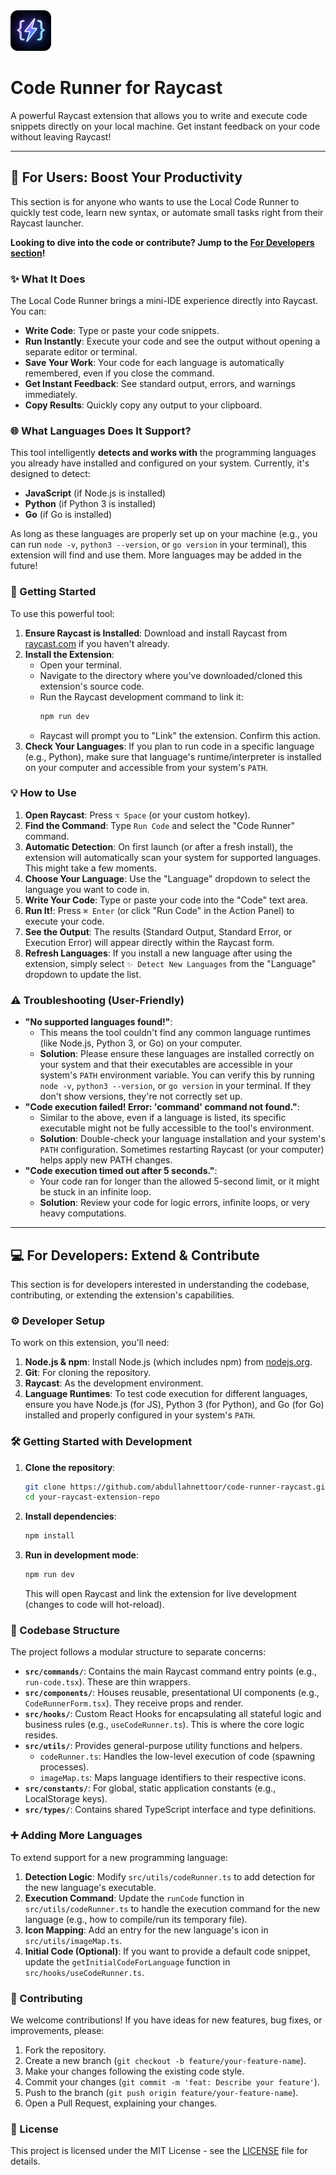 <img src="./assets/extension-logo.png" alt="drawing" width="65"/> 

# Code Runner for Raycast


A powerful Raycast extension that allows you to write and execute code snippets directly on your local machine. Get instant feedback on your code without leaving Raycast\!

---

## 🎯 For Users: Boost Your Productivity

This section is for anyone who wants to use the Local Code Runner to quickly test code, learn new syntax, or automate small tasks right from their Raycast launcher.

**Looking to dive into the code or contribute? Jump to the [For Developers section](#for-developers)!**

### ✨ What It Does

The Local Code Runner brings a mini-IDE experience directly into Raycast. You can:

- **Write Code**: Type or paste your code snippets.
- **Run Instantly**: Execute your code and see the output without opening a separate editor or terminal.
- **Save Your Work**: Your code for each language is automatically remembered, even if you close the command.
- **Get Instant Feedback**: See standard output, errors, and warnings immediately.
- **Copy Results**: Quickly copy any output to your clipboard.

### 🌐 What Languages Does It Support?

This tool intelligently **detects and works with** the programming languages you already have installed and configured on your system. Currently, it's designed to detect:

- **JavaScript** (if Node.js is installed)
- **Python** (if Python 3 is installed)
- **Go** (if Go is installed)

As long as these languages are properly set up on your machine (e.g., you can run `node -v`, `python3 --version`, or `go version` in your terminal), this extension will find and use them. More languages may be added in the future\!

### 🚀 Getting Started

To use this powerful tool:

1.  **Ensure Raycast is Installed**: Download and install Raycast from [raycast.com](https://www.raycast.com/) if you haven't already.
2.  **Install the Extension**:
    - Open your terminal.
    - Navigate to the directory where you've downloaded/cloned this extension's source code.
    - Run the Raycast development command to link it:
      ```bash
      npm run dev
      ```
    - Raycast will prompt you to "Link" the extension. Confirm this action.
3.  **Check Your Languages**: If you plan to run code in a specific language (e.g., Python), make sure that language's runtime/interpreter is installed on your computer and accessible from your system's `PATH`.

### 💡 How to Use

1.  **Open Raycast**: Press `⌥ Space` (or your custom hotkey).
2.  **Find the Command**: Type `Run Code` and select the "Code Runner" command.
3.  **Automatic Detection**: On first launch (or after a fresh install), the extension will automatically scan your system for supported languages. This might take a few moments.
4.  **Choose Your Language**: Use the "Language" dropdown to select the language you want to code in.
5.  **Write Your Code**: Type or paste your code into the "Code" text area.
6.  **Run It\!**: Press `⌘ Enter` (or click "Run Code" in the Action Panel) to execute your code.
7.  **See the Output**: The results (Standard Output, Standard Error, or Execution Error) will appear directly within the Raycast form.
8.  **Refresh Languages**: If you install a new language after using the extension, simply select `✨ Detect New Languages` from the "Language" dropdown to update the list.

### ⚠️ Troubleshooting (User-Friendly)

- **"No supported languages found\!"**:
  - This means the tool couldn't find any common language runtimes (like Node.js, Python 3, or Go) on your computer.
  - **Solution**: Please ensure these languages are installed correctly on your system and that their executables are accessible in your system's `PATH` environment variable. You can verify this by running `node -v`, `python3 --version`, or `go version` in your terminal. If they don't show versions, they're not correctly set up.
- **"Code execution failed\! Error: 'command' command not found."**:
  - Similar to the above, even if a language is listed, its specific executable might not be fully accessible to the tool's environment.
  - **Solution**: Double-check your language installation and your system's `PATH` configuration. Sometimes restarting Raycast (or your computer) helps apply new PATH changes.
- **"Code execution timed out after 5 seconds."**:
  - Your code ran for longer than the allowed 5-second limit, or it might be stuck in an infinite loop.
  - **Solution**: Review your code for logic errors, infinite loops, or very heavy computations.

---

## 💻 For Developers: Extend & Contribute

This section is for developers interested in understanding the codebase, contributing, or extending the extension's capabilities.

### ⚙️ Developer Setup

To work on this extension, you'll need:

1.  **Node.js & npm**: Install Node.js (which includes npm) from [nodejs.org](https://nodejs.org/).
2.  **Git**: For cloning the repository.
3.  **Raycast**: As the development environment.
4.  **Language Runtimes**: To test code execution for different languages, ensure you have Node.js (for JS), Python 3 (for Python), and Go (for Go) installed and properly configured in your system's `PATH`.

### 🛠️ Getting Started with Development

1.  **Clone the repository**:

    ```bash
    git clone https://github.com/abdullahnettoor/code-runner-raycast.git
    cd your-raycast-extension-repo
    ```

2.  **Install dependencies**:

    ```bash
    npm install
    ```

3.  **Run in development mode**:

    ```bash
    npm run dev
    ```

    This will open Raycast and link the extension for live development (changes to code will hot-reload).

### 📂 Codebase Structure

The project follows a modular structure to separate concerns:

- **`src/commands/`**: Contains the main Raycast command entry points (e.g., `run-code.tsx`). These are thin wrappers.
- **`src/components/`**: Houses reusable, presentational UI components (e.g., `CodeRunnerForm.tsx`). They receive props and render.
- **`src/hooks/`**: Custom React Hooks for encapsulating all stateful logic and business rules (e.g., `useCodeRunner.ts`). This is where the core logic resides.
- **`src/utils/`**: Provides general-purpose utility functions and helpers.
  - `codeRunner.ts`: Handles the low-level execution of code (spawning processes).
  - `imageMap.ts`: Maps language identifiers to their respective icons.
- **`src/constants/`**: For global, static application constants (e.g., LocalStorage keys).
- **`src/types/`**: Contains shared TypeScript interface and type definitions.

### ➕ Adding More Languages

To extend support for a new programming language:

1.  **Detection Logic**: Modify `src/utils/codeRunner.ts` to add detection for the new language's executable.
2.  **Execution Command**: Update the `runCode` function in `src/utils/codeRunner.ts` to handle the execution command for the new language (e.g., how to compile/run its temporary file).
3.  **Icon Mapping**: Add an entry for the new language's icon in `src/utils/imageMap.ts`.
4.  **Initial Code (Optional)**: If you want to provide a default code snippet, update the `getInitialCodeForLanguage` function in `src/hooks/useCodeRunner.ts`.

### 🤝 Contributing

We welcome contributions\! If you have ideas for new features, bug fixes, or improvements, please:

1.  Fork the repository.
2.  Create a new branch (`git checkout -b feature/your-feature-name`).
3.  Make your changes following the existing code style.
4.  Commit your changes (`git commit -m 'feat: Describe your feature'`).
5.  Push to the branch (`git push origin feature/your-feature-name`).
6.  Open a Pull Request, explaining your changes.

### 📄 License

This project is licensed under the MIT License - see the [LICENSE](LICENSE) file for details.
